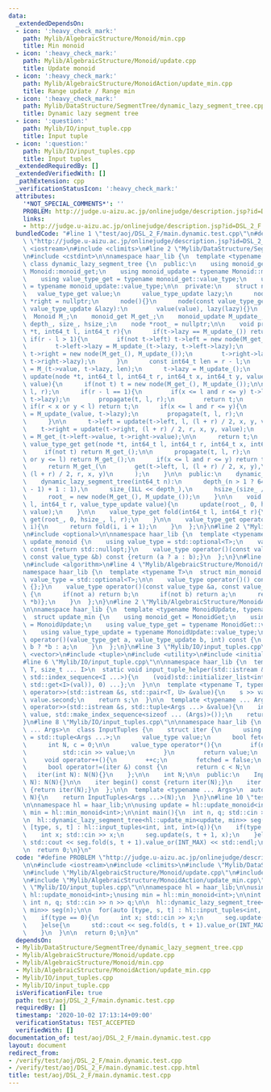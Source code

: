 ```yaml
---
data:
  _extendedDependsOn:
  - icon: ':heavy_check_mark:'
    path: Mylib/AlgebraicStructure/Monoid/min.cpp
    title: Min monoid
  - icon: ':heavy_check_mark:'
    path: Mylib/AlgebraicStructure/Monoid/update.cpp
    title: Update monoid
  - icon: ':heavy_check_mark:'
    path: Mylib/AlgebraicStructure/MonoidAction/update_min.cpp
    title: Range update / Range min
  - icon: ':heavy_check_mark:'
    path: Mylib/DataStructure/SegmentTree/dynamic_lazy_segment_tree.cpp
    title: Dynamic lazy segment tree
  - icon: ':question:'
    path: Mylib/IO/input_tuple.cpp
    title: Input tuple
  - icon: ':question:'
    path: Mylib/IO/input_tuples.cpp
    title: Input tuples
  _extendedRequiredBy: []
  _extendedVerifiedWith: []
  _pathExtension: cpp
  _verificationStatusIcon: ':heavy_check_mark:'
  attributes:
    '*NOT_SPECIAL_COMMENTS*': ''
    PROBLEM: http://judge.u-aizu.ac.jp/onlinejudge/description.jsp?id=DSL_2_F
    links:
    - http://judge.u-aizu.ac.jp/onlinejudge/description.jsp?id=DSL_2_F
  bundledCode: "#line 1 \"test/aoj/DSL_2_F/main.dynamic.test.cpp\"\n#define PROBLEM\
    \ \"http://judge.u-aizu.ac.jp/onlinejudge/description.jsp?id=DSL_2_F\"\n\n#include\
    \ <iostream>\n#include <climits>\n#line 2 \"Mylib/DataStructure/SegmentTree/dynamic_lazy_segment_tree.cpp\"\
    \n#include <cstdint>\n\nnamespace haar_lib {\n  template <typename Monoid>\n \
    \ class dynamic_lazy_segment_tree {\n  public:\n    using monoid_get = typename\
    \ Monoid::monoid_get;\n    using monoid_update = typename Monoid::monoid_update;\n\
    \    using value_type_get = typename monoid_get::value_type;\n    using value_type_update\
    \ = typename monoid_update::value_type;\n\n  private:\n    struct node {\n   \
    \   value_type_get value;\n      value_type_update lazy;\n      node *left = nullptr,\
    \ *right = nullptr;\n      node(){}\n      node(const value_type_get &value, const\
    \ value_type_update &lazy):\n        value(value), lazy(lazy){}\n    };\n\n  \
    \  Monoid M_;\n    monoid_get M_get_;\n    monoid_update M_update_;\n\n    int64_t\
    \ depth_, size_, hsize_;\n    node *root_ = nullptr;\n\n    void propagate(node\
    \ *t, int64_t l, int64_t r){\n      if(t->lazy == M_update_()) return;\n     \
    \ if(r - l > 1){\n        if(not t->left) t->left = new node(M_get_(), M_update_());\n\
    \        t->left->lazy = M_update_(t->lazy, t->left->lazy);\n        if(not t->right)\
    \ t->right = new node(M_get_(), M_update_());\n        t->right->lazy = M_update_(t->lazy,\
    \ t->right->lazy);\n      }\n      const int64_t len = r - l;\n      t->value\
    \ = M_(t->value, t->lazy, len);\n      t->lazy = M_update_();\n    }\n\n    node*\
    \ update(node *t, int64_t l, int64_t r, int64_t x, int64_t y, value_type_update\
    \ value){\n      if(not t) t = new node(M_get_(), M_update_());\n\n      propagate(t,\
    \ l, r);\n      if(r - l == 1){\n        if(x <= l and r <= y) t->lazy = M_update_(value,\
    \ t->lazy);\n        propagate(t, l, r);\n        return t;\n      }\n\n     \
    \ if(r < x or y < l) return t;\n      if(x <= l and r <= y){\n        t->lazy\
    \ = M_update_(value, t->lazy);\n        propagate(t, l, r);\n        return t;\n\
    \      }\n\n      t->left = update(t->left, l, (l + r) / 2, x, y, value);\n  \
    \    t->right = update(t->right, (l + r) / 2, r, x, y, value);\n      t->value\
    \ = M_get_(t->left->value, t->right->value);\n\n      return t;\n    }\n\n   \
    \ value_type_get get(node *t, int64_t l, int64_t r, int64_t x, int64_t y){\n \
    \     if(not t) return M_get_();\n\n      propagate(t, l, r);\n      if(r <= x\
    \ or y <= l) return M_get_();\n      if(x <= l and r <= y) return t->value;\n\n\
    \      return M_get_(\n        get(t->left, l, (l + r) / 2, x, y),\n        get(t->right,\
    \ (l + r) / 2, r, x, y)\n      );\n    }\n\n  public:\n    dynamic_lazy_segment_tree(){}\n\
    \    dynamic_lazy_segment_tree(int64_t n):\n      depth_(n > 1 ? 64 - __builtin_clzll(n\
    \ - 1) + 1 : 1),\n      size_(1LL << depth_),\n      hsize_(size_ / 2)\n    {\n\
    \      root_ = new node(M_get_(), M_update_());\n    }\n\n    void update(int64_t\
    \ l, int64_t r, value_type_update value){\n      update(root_, 0, hsize_, l, r,\
    \ value);\n    }\n\n    value_type_get fold(int64_t l, int64_t r){\n      return\
    \ get(root_, 0, hsize_, l, r);\n    }\n\n    value_type_get operator[](int64_t\
    \ i){\n      return fold(i, i + 1);\n    }\n  };\n}\n#line 2 \"Mylib/AlgebraicStructure/Monoid/update.cpp\"\
    \n#include <optional>\n\nnamespace haar_lib {\n  template <typename T>\n  struct\
    \ update_monoid {\n    using value_type = std::optional<T>;\n    value_type operator()()\
    \ const {return std::nullopt;}\n    value_type operator()(const value_type &a,\
    \ const value_type &b) const {return (a ? a : b);}\n  };\n}\n#line 2 \"Mylib/AlgebraicStructure/Monoid/min.cpp\"\
    \n#include <algorithm>\n#line 4 \"Mylib/AlgebraicStructure/Monoid/min.cpp\"\n\n\
    namespace haar_lib {\n  template <typename T>\n  struct min_monoid {\n    using\
    \ value_type = std::optional<T>;\n\n    value_type operator()() const {return\
    \ {};}\n    value_type operator()(const value_type &a, const value_type &b) const\
    \ {\n      if(not a) return b;\n      if(not b) return a;\n      return {std::min(*a,\
    \ *b)};\n    }\n  };\n}\n#line 2 \"Mylib/AlgebraicStructure/MonoidAction/update_min.cpp\"\
    \n\nnamespace haar_lib {\n  template <typename MonoidUpdate, typename MonoidGet>\n\
    \  struct update_min {\n    using monoid_get = MonoidGet;\n    using monoid_update\
    \ = MonoidUpdate;\n    using value_type_get = typename MonoidGet::value_type;\n\
    \    using value_type_update = typename MonoidUpdate::value_type;\n\n    value_type_get\
    \ operator()(value_type_get a, value_type_update b, int) const {\n      return\
    \ b ? *b : a;\n    }\n  };\n}\n#line 3 \"Mylib/IO/input_tuples.cpp\"\n#include\
    \ <vector>\n#include <tuple>\n#include <utility>\n#include <initializer_list>\n\
    #line 6 \"Mylib/IO/input_tuple.cpp\"\n\nnamespace haar_lib {\n  template <typename\
    \ T, size_t ... I>\n  static void input_tuple_helper(std::istream &s, T &val,\
    \ std::index_sequence<I ...>){\n    (void)std::initializer_list<int>{(void(s >>\
    \ std::get<I>(val)), 0) ...};\n  }\n\n  template <typename T, typename U>\n  std::istream&\
    \ operator>>(std::istream &s, std::pair<T, U> &value){\n    s >> value.first >>\
    \ value.second;\n    return s;\n  }\n\n  template <typename ... Args>\n  std::istream&\
    \ operator>>(std::istream &s, std::tuple<Args ...> &value){\n    input_tuple_helper(s,\
    \ value, std::make_index_sequence<sizeof ... (Args)>());\n    return s;\n  }\n\
    }\n#line 8 \"Mylib/IO/input_tuples.cpp\"\n\nnamespace haar_lib {\n  template <typename\
    \ ... Args>\n  class InputTuples {\n    struct iter {\n      using value_type\
    \ = std::tuple<Args ...>;\n      value_type value;\n      bool fetched = false;\n\
    \      int N, c = 0;\n\n      value_type operator*(){\n        if(not fetched){\n\
    \          std::cin >> value;\n        }\n        return value;\n      }\n\n \
    \     void operator++(){\n        ++c;\n        fetched = false;\n      }\n\n\
    \      bool operator!=(iter &) const {\n        return c < N;\n      }\n\n   \
    \   iter(int N): N(N){}\n    };\n\n    int N;\n\n  public:\n    InputTuples(int\
    \ N): N(N){}\n\n    iter begin() const {return iter(N);}\n    iter end() const\
    \ {return iter(N);}\n  };\n\n  template <typename ... Args>\n  auto input_tuples(int\
    \ N){\n    return InputTuples<Args ...>(N);\n  }\n}\n#line 10 \"test/aoj/DSL_2_F/main.dynamic.test.cpp\"\
    \n\nnamespace hl = haar_lib;\n\nusing update = hl::update_monoid<int>;\nusing\
    \ min = hl::min_monoid<int>;\n\nint main(){\n  int n, q; std::cin >> n >> q;\n\
    \n  hl::dynamic_lazy_segment_tree<hl::update_min<update, min>> seg(n);\n\n  for(auto\
    \ [type, s, t] : hl::input_tuples<int, int, int>(q)){\n    if(type == 0){\n  \
    \    int x; std::cin >> x;\n      seg.update(s, t + 1, x);\n    }else{\n     \
    \ std::cout << seg.fold(s, t + 1).value_or(INT_MAX) << std::endl;\n    }\n  }\n\
    \n  return 0;\n}\n"
  code: "#define PROBLEM \"http://judge.u-aizu.ac.jp/onlinejudge/description.jsp?id=DSL_2_F\"\
    \n\n#include <iostream>\n#include <climits>\n#include \"Mylib/DataStructure/SegmentTree/dynamic_lazy_segment_tree.cpp\"\
    \n#include \"Mylib/AlgebraicStructure/Monoid/update.cpp\"\n#include \"Mylib/AlgebraicStructure/Monoid/min.cpp\"\
    \n#include \"Mylib/AlgebraicStructure/MonoidAction/update_min.cpp\"\n#include\
    \ \"Mylib/IO/input_tuples.cpp\"\n\nnamespace hl = haar_lib;\n\nusing update =\
    \ hl::update_monoid<int>;\nusing min = hl::min_monoid<int>;\n\nint main(){\n \
    \ int n, q; std::cin >> n >> q;\n\n  hl::dynamic_lazy_segment_tree<hl::update_min<update,\
    \ min>> seg(n);\n\n  for(auto [type, s, t] : hl::input_tuples<int, int, int>(q)){\n\
    \    if(type == 0){\n      int x; std::cin >> x;\n      seg.update(s, t + 1, x);\n\
    \    }else{\n      std::cout << seg.fold(s, t + 1).value_or(INT_MAX) << std::endl;\n\
    \    }\n  }\n\n  return 0;\n}\n"
  dependsOn:
  - Mylib/DataStructure/SegmentTree/dynamic_lazy_segment_tree.cpp
  - Mylib/AlgebraicStructure/Monoid/update.cpp
  - Mylib/AlgebraicStructure/Monoid/min.cpp
  - Mylib/AlgebraicStructure/MonoidAction/update_min.cpp
  - Mylib/IO/input_tuples.cpp
  - Mylib/IO/input_tuple.cpp
  isVerificationFile: true
  path: test/aoj/DSL_2_F/main.dynamic.test.cpp
  requiredBy: []
  timestamp: '2020-10-02 17:13:14+09:00'
  verificationStatus: TEST_ACCEPTED
  verifiedWith: []
documentation_of: test/aoj/DSL_2_F/main.dynamic.test.cpp
layout: document
redirect_from:
- /verify/test/aoj/DSL_2_F/main.dynamic.test.cpp
- /verify/test/aoj/DSL_2_F/main.dynamic.test.cpp.html
title: test/aoj/DSL_2_F/main.dynamic.test.cpp
---
```

